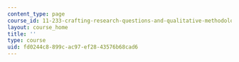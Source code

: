 ```yaml
---
content_type: page
course_id: 11-233-crafting-research-questions-and-qualitative-methodology-fall-2005
layout: course_home
title: ''
type: course
uid: fd0244c8-899c-ac97-ef28-43576b68cad6
---
```

